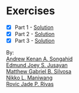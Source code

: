 # Exercises

- [x] Part 1 - [Solution](part-1.md)
- [x] Part 2 - [Solution](part-2.md)
- [x] Part 3 - [Solution](part-3.md)

By:  
[Andrew Kenan A. Songahid](mailto:akasongahid@usep.edu.ph)  
[Edmund Joey S. Jusayan](mailto:ejsjusayan@usep.edu.ph)  
[Matthew Gabriel B. Silvosa](mailto:mgbsilvosa@usep.edu.ph)  
[Nikko L. Maniwang](mailto:nlmaniwang@usep.edu.ph)  
[Rovic Jade P. Rivas](mailto:rjprivas@usep.edu.ph)
